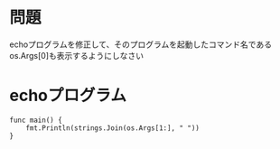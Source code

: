 # 問題
echoプログラムを修正して、そのプログラムを起動したコマンド名であるos.Args[0]も表示するようにしなさい

# echoプログラム

```
func main() {
    fmt.Println(strings.Join(os.Args[1:], " "))
}
```